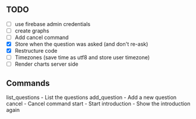 ## TODO
- [ ] use firebase admin credentials
- [ ] create graphs
- [ ] Add cancel command
- [x] Store when the question was asked (and don't re-ask)
- [x] Restructure code
- [ ] Timezones (save time as utf8 and store user timezone)
- [ ] Render charts server side

## Commands

list_questions - List the questions
add_question - Add a new question
cancel - Cancel command
start - Start
introduction - Show the introduction again

